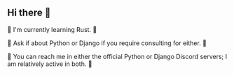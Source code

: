 ## Hi there 👋

🦀 I'm currently learning Rust. 🍄

🐍 Ask if about Python or Django if you require consulting for either. 🦄

🐖 You can reach me in either the official Python or Django Discord servers; I am relatively active in both. 🤖

<!--
**yoonthegoon/yoonthegoon** is a ✨ _special_ ✨ repository because its `README.md` (this file) appears on your GitHub profile.

Here are some ideas to get you started:

- 🔭 I’m currently working on ...
- 🌱 I’m currently learning ...
- 👯 I’m looking to collaborate on ...
- 🤔 I’m looking for help with ...
- 💬 Ask me about ...
- 📫 How to reach me: ...
- 😄 Pronouns: ...
- ⚡ Fun fact: ...
-->

